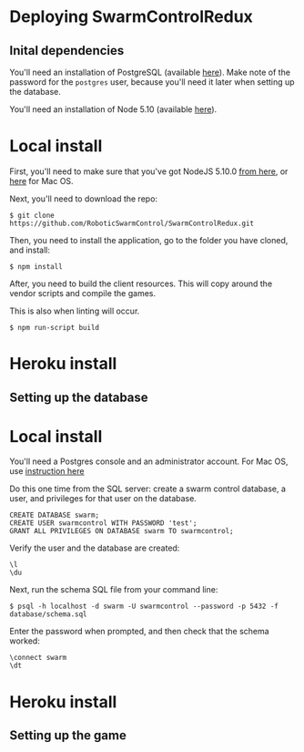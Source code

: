 # Deploying SwarmControlRedux

## Inital dependencies

You'll need an installation of PostgreSQL (available [here](https://www.postgresql.org/download/)). Make note of the password for the `postgres` user, because you'll need it later when setting up the database.

You'll need an installation of Node 5.10 (available [here](https://nodejs.org/dist/latest-v5.x/)).

# Local install

First, you'll need to make sure that you've got NodeJS 5.10.0 [from here](https://nodejs.org/dist/latest-v5.x/), or [here](https://nodejs.org/dist/latest-v5.x/) for Mac OS.

Next, you'll need to download the repo:

```
$ git clone https://github.com/RoboticSwarmControl/SwarmControlRedux.git
```

Then, you need to install the application, go to the folder you have cloned, and install:

```
$ npm install
```

After, you need to build the client resources. This will copy around the vendor scripts and compile the games.

This is also when linting will occur.

```
$ npm run-script build
```

# Heroku install

## Setting up the database

# Local install

You'll need a Postgres console and an administrator account. For Mac OS, use [instruction here](https://launchschool.com/blog/how-to-install-postgresql-on-a-mac)


Do this one time from the SQL server: create a swarm control database, a user, and privileges for that user on the database.

```
CREATE DATABASE swarm;
CREATE USER swarmcontrol WITH PASSWORD 'test';
GRANT ALL PRIVILEGES ON DATABASE swarm TO swarmcontrol;
```

Verify the user and the database are created:

```
\l
\du
```

Next, run the schema SQL file from your command line:

```
$ psql -h localhost -d swarm -U swarmcontrol --password -p 5432 -f database/schema.sql
```

Enter the password when prompted, and then check that the schema worked:

```
\connect swarm
\dt
```

# Heroku install

## Setting up the game
